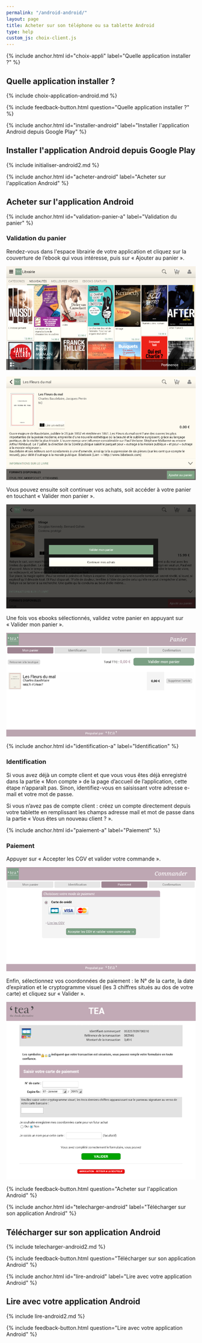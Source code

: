 ```yaml
---
permalink: "/android-android/"
layout: page
title: Acheter sur son téléphone ou sa tablette Android
type: help
custom_js: choix-client.js
---
```


{% include anchor.html id="choix-appli" label="Quelle application installer ?" %}

## Quelle application installer ?

{% include choix-application-android.md %}

{% include feedback-button.html question="Quelle application installer ?" %}





{% include anchor.html id="installer-android" label="Installer l'application Android depuis Google Play" %}

## Installer l'application Android depuis Google Play

{% include initialiser-android2.md %}

{% include anchor.html id="acheter-android" label="Acheter sur l'application Android" %}

## Acheter sur l'application Android

{% include anchor.html id="validation-panier-a" label="Validation du panier" %}

### Validation du panier

Rendez-vous dans l'espace librairie de votre application et cliquez sur la couverture de l’ebook qui vous intéresse, puis sur « Ajouter au panier ».

![](/images/acheter-tablette2-1.png)

![](/images/acheter-tablette2-2.png)

Vous pouvez ensuite soit continuer vos achats, soit accéder à votre panier en touchant « Valider mon panier ».

![](/images/acheter-tablette2-3.png)

Une fois vos ebooks sélectionnés, validez votre panier en appuyant sur  « Valider mon panier ».

![](/images/acheter-tablette2-4.png) 

{% include anchor.html id="identification-a" label="Identification" %}

### Identification

Si vous avez déjà un compte client et que vous vous êtes déjà enregistré dans la partie « Mon compte » de la page d’accueil de l’application, cette étape n’apparaît pas. Sinon, identifiez-vous en saisissant votre adresse e-mail et votre mot de passe.

Si vous n’avez pas de compte client : créez un compte directement depuis votre tablette en remplissant les champs adresse mail et mot de passe dans la partie « Vous êtes un nouveau client ? ». 

{% include anchor.html id="paiement-a" label="Paiement" %}

### Paiement

Appuyer sur « Accepter les CGV et valider votre commande ».

![](/images/acheter-tablette2-5.png)

Enfin, sélectionnez vos coordonnées de paiement : le N° de la carte, la date d’expiration et le cryptogramme visuel (les 3 chiffres situés au dos de votre carte) et cliquez sur « Valider ».

![](/images/acheter-tablette2-6.png)

{% include feedback-button.html question="Acheter sur l'application Android" %}

{% include anchor.html id="telecharger-android" label="Télécharger sur son application Android" %}

## Télécharger sur son application Android

{% include telecharger-android2.md %}

{% include feedback-button.html question="Télécharger sur son application Android" %}

{% include anchor.html id="lire-android" label="Lire avec votre application Android" %}

## Lire avec votre application Android

{% include lire-android2.md %}

{% include feedback-button.html question="Lire avec votre application Android" %}
